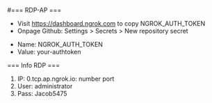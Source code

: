 #=== RDP-AP ===
- Visit  https://dashboard.ngrok.com to copy NGROK_AUTH_TOKEN
- Onpage Github: Settings > Secrets > New repository secret

* Name: NGROK_AUTH_TOKEN
* Value: your-authtoken

=== Info RDP ===
1. IP: 0.tcp.ap.ngrok.io: number port
2. User: administrator
3. Pass: Jacob5475
